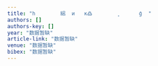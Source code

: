 ```yaml
---
title: "һ        絽  ͷ   ĸ߷        ˳      ģ  "
authors: []
authors-key: []
year: "数据暂缺"
article-link: "数据暂缺"
venue: "数据暂缺"
bibex: "数据暂缺"
---
```

